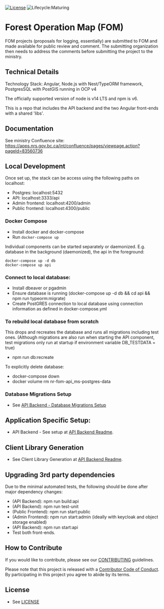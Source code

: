 [![License](https://img.shields.io/badge/License-Apache%202.0-blue.svg)](./LICENSE)
![Lifecycle:Maturing](https://img.shields.io/badge/Lifecycle-Maturing-007EC6)

# Forest Operation Map (FOM)

FOM projects (proposals for logging, essentially) are submitted to FOM and made available for public review and comment. The submitting organization then needs to address the comments before submitting the project to the ministry.

## Technical Details

Technology Stack: Angular, Node.js with Nest/TypeORM framework, PostgresSQL with PostGIS running in OCP v4

The officially supported version of node is v14 LTS and npm is v6.

This is a repo that includes the API backend and the two Angular front-ends with a shared 'libs'.

## Documentation

See ministry Confluence site: https://apps.nrs.gov.bc.ca/int/confluence/pages/viewpage.action?pageId=83560736


## Local Development

Once set up, the stack can be access using the following paths on localhost:

- Postgres: localhost:5432
- API: localhost:3333/api
- Admin frontend: localhost:4200/admin
- Public frontend: localhost:4300/public


### Docker Compose

- Install docker and docker-compose
- Run `docker-compose up`

Individual components can be started separately or daemonized.
E.g. database in the background (daemonized), the api in the foreground:

```
docker-compose up -d db
docker-compose up api
```

### Connect to local database:

- Install dbeaver or pgadmin
- Ensure database is running (docker-compose up -d db && cd api && npm run typeorm:migrate)
- Create PostGRES connection to local database using connection information as defined in docker-compose.yml

### To rebuild local database from scratch
This drops and recreates the database and runs all migrations including test ones. (Although migrations are also run when starting the API component, test migrations only run at startup if environment variable DB_TESTDATA = true)
- npm run db:recreate

To explicitly delete database: 
- docker-compose down
- docker volume rm nr-fom-api_ms-postgres-data

### Database Migrations Setup
- See [API Backend - Database Migrations Setup](./api/README.md)

## Application Specific Setup:

<!--- instruction on setup local environment and dependencies.. --->
- API Backend - See setup at [API Backend Readme](./api/README.md).
<!-- TODO: link to two frontends README.md -->

## Client Library Generation
- See Client Library Generation at [API Backend Readme](./api/README.md).

## Upgrading 3rd party dependencies

Due to the minimal automated tests, the following should be done after major dependency changes:
- (API Backend): npm run build:api
- (API Backend): npm run test-unit
- (Public Frontend): npm run start:public
- (Admin Frontend): npm run start:admin (ideally with keycloak and object storage enabled)
- (API Backend): npm run start:api
- Test both front-ends.

<!-- TODO
## Deployment (OpenShift)

See [OpenShift Readme](./openshift/README.md)

<!--- Best to include details in a openshift/README.md --- >
-->

<!---
## Getting Help or Reporting an Issue

<!-- TODO: where to report???
To report bugs/issues/feature requests, please file an [issue](../../issues).
-->

## How to Contribute

If you would like to contribute, please see our [CONTRIBUTING](./CONTRIBUTING.md) guidelines.

Please note that this project is released with a [Contributor Code of Conduct](./CODE_OF_CONDUCT.md).
By participating in this project you agree to abide by its terms.

## License
- See [LICENSE](./LICENSE.md)
